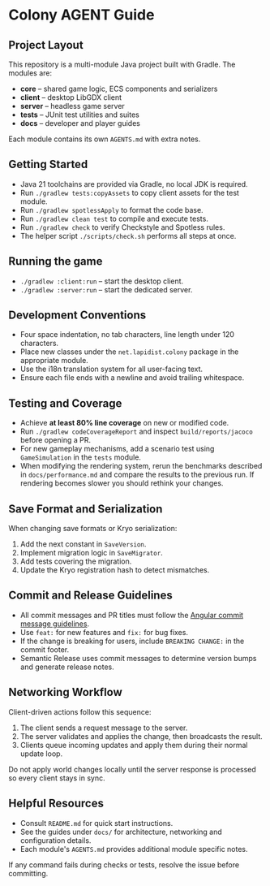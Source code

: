 # Colony AGENT Guide

## Project Layout
This repository is a multi-module Java project built with Gradle. The modules are:

- **core** – shared game logic, ECS components and serializers
- **client** – desktop LibGDX client
- **server** – headless game server
- **tests** – JUnit test utilities and suites
- **docs** – developer and player guides

Each module contains its own `AGENTS.md` with extra notes.

## Getting Started
- Java 21 toolchains are provided via Gradle, no local JDK is required.
- Run `./gradlew tests:copyAssets` to copy client assets for the test module.
- Run `./gradlew spotlessApply` to format the code base.
- Run `./gradlew clean test` to compile and execute tests.
- Run `./gradlew check` to verify Checkstyle and Spotless rules.
- The helper script `./scripts/check.sh` performs all steps at once.

## Running the game
- `./gradlew :client:run` – start the desktop client.
- `./gradlew :server:run` – start the dedicated server.

## Development Conventions
- Four space indentation, no tab characters, line length under 120 characters.
- Place new classes under the `net.lapidist.colony` package in the appropriate module.
- Use the i18n translation system for all user-facing text.
- Ensure each file ends with a newline and avoid trailing whitespace.

## Testing and Coverage
- Achieve **at least 80% line coverage** on new or modified code.
- Run `./gradlew codeCoverageReport` and inspect `build/reports/jacoco` before opening a PR.
- For new gameplay mechanisms, add a scenario test using `GameSimulation` in the `tests` module.
- When modifying the rendering system, rerun the benchmarks described in `docs/performance.md` and compare the results
  to the previous run. If rendering becomes slower you should rethink your changes.

## Save Format and Serialization
When changing save formats or Kryo serialization:
1. Add the next constant in `SaveVersion`.
2. Implement migration logic in `SaveMigrator`.
3. Add tests covering the migration.
4. Update the Kryo registration hash to detect mismatches.

## Commit and Release Guidelines
- All commit messages and PR titles must follow the [Angular commit message guidelines](https://github.com/angular/angular/blob/main/CONTRIBUTING.md#commit).
- Use `feat:` for new features and `fix:` for bug fixes.
- If the change is breaking for users, include `BREAKING CHANGE:` in the commit footer.
- Semantic Release uses commit messages to determine version bumps and generate release notes.

## Networking Workflow
Client-driven actions follow this sequence:
1. The client sends a request message to the server.
2. The server validates and applies the change, then broadcasts the result.
3. Clients queue incoming updates and apply them during their normal update loop.

Do not apply world changes locally until the server response is processed so every client stays in sync.

## Helpful Resources
- Consult `README.md` for quick start instructions.
- See the guides under `docs/` for architecture, networking and configuration details.
- Each module's `AGENTS.md` provides additional module specific notes.

If any command fails during checks or tests, resolve the issue before committing.
